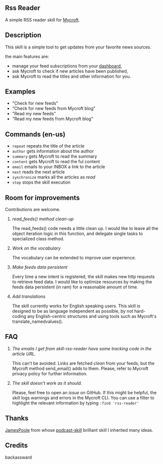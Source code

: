 ## Rss Reader
A simple RSS reader skill for [Mycroft](https://mycroft.ai/).

## Description
This skill is a simple tool to get updates from your favorite news sources.

the main features are: 
* manage your feed subscriptions from your [dashboard](https://home.mycroft.ai/), 
* ask Mycroft to check if new articles have been published, 
* ask Mycroft to read the titles and other information for you.

## Examples
 - "Check for new feeds"
 - "Check for new feeds from Mycroft blog"
 - "Read my new feeds"
 - "Read my new feeds from Mycroft blog"

## Commands (en-us)
* `repeat` repeats the title of the article
* `author` gets information about the author
* `summary` gets Mycroft to read the summary
* `content` gets Mycroft to read the ful content
* `email` emails to your INBOX a link to the article
* `next` reads the next article
* `synchronize` marks all the articles as _read_
* `stop` stops the skill execution

## Room for improvements
Contributions are welcome.

1. _read_feeds() method clean-up_

   The read_feeds() code needs a little clean up.
   I would like to leave all the object iteration logic in this function, and delegate single tasks to specialized class method.

2. _Work on the vocabulary_

   The vocabulary can be extended to improve user experience.
    
3. _Make feeds data persistent_

   Every time a new intent is registered, the skill makes new http requests to retrieve feed data. 
   I would like to optimize resources by making the feeds data persistent (in ram) for a reasonable amount of time.
   
4. _Add translations_   

   The skill currently works for English speaking users.
   This skill is designed to be as language independent as possible, by not hard-coding any English-centric structures and using tools such as Mycroft's translate_namedvalues().
     
## FAQ
1. _The emails I get from skill-rss-reader have some tracking code in the article URL._

   This can’t be avoided. Links are fetched _clean_ from your feeds, but the Mycroft method send_email() adds to them. Please, refer to Mycroft privacy policy for further information.

2. _The skill doesn’t work as it should._

   Please, feel free to open an _issue_ on GitHub. If this might be helpful, the skill logs warnings and errors in the Mycroft CLI. You can use a filter to highlight the relevant information by typing `:find 'rss-reader'`

## Thanks
[JamesPoole](https://github.com/JamesPoole/) from whose [podcast-skill](https://github.com/JamesPoole/podcast-skill) brilliant skill I inherited many ideas. 

## Credits
backassward


